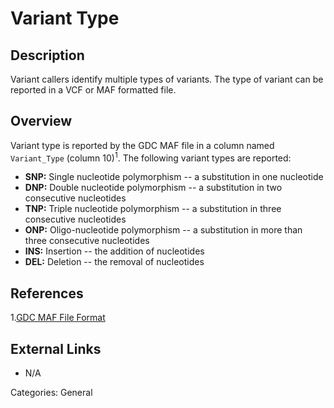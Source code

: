 # Variant Type #

## Description ##
Variant callers identify multiple types of variants.  The type of variant can be reported in a VCF or MAF formatted file.

## Overview ##

Variant type is reported by the GDC MAF file in a column named `Variant_Type` (column 10)<sup>1</sup>. The following variant types are reported:

* __SNP:__ Single nucleotide polymorphism -- a substitution in one nucleotide
* __DNP:__ Double nucleotide polymorphism -- a substitution in two consecutive nucleotides
* __TNP:__ Triple nucleotide polymorphism -- a substitution in three consecutive nucleotides
* __ONP:__ Oligo-nucleotide polymorphism -- a substitution in more than three consecutive nucleotides
* __INS:__ Insertion -- the addition of nucleotides
* __DEL:__ Deletion -- the removal of  nucleotides

## References ##
1.[GDC MAF File Format](/Data/File_Formats/MAF_Format/)

## External Links ##
* N/A

Categories: General
